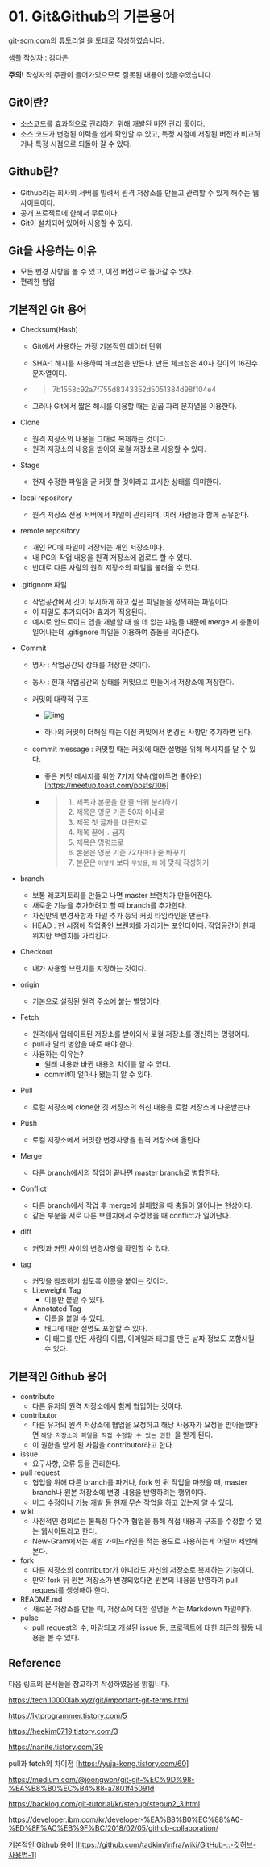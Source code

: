 # 01. Git&Github의 기본용어

[git-scm.com의 튜토리얼](https://git-scm.com/book/ko/v1/시작하기) 을 토대로 작성하였습니다.

샘플 작성자 : 김다은

**주의!** 작성자의 주관이 들어가있으므로 잘못된 내용이 있을수있습니다.



## Git이란?

* 소스코드를 효과적으로 관리하기 위해 개발된 버전 관리 툴이다.
* 소스 코드가 변경된 이력을 쉽게 확인할 수 있고, 특정 시점에 저장된 버전과 비교하거나 특정 시점으로 되돌아 갈 수 있다.

## Github란?

* Github라는 회사의 서버를 빌려서 원격 저장소를 만들고 관리할 수 있게 해주는 웹사이트이다.
*  공개 프로젝트에 한해서 무료이다.
* Git이 설치되어 있어야 사용할 수 있다.



## Git을 사용하는 이유

* 모든 변경 사항을 볼 수 있고, 이전 버전으로 돌아갈 수 있다.
* 편리한 협업

## 기본적인 Git 용어

- Checksum(Hash)

  - Git에서 사용하는 가장 기본적인 데이터 단위

  - SHA-1 해시를 사용하여 체크섬을 만든다. 만든 체크섬은 40자 길이의 16진수 문자열이다.

  - > 7b1558c92a7f755d8343352d5051384d98f104e4

  - 그러나 Git에서 짧은 해시를 이용할 때는 일곱 자리 문자열을 이용한다.

- Clone

  - 원격 저장소의 내용을 그대로 복제하는 것이다.
  - 원격 저장소의 내용을 받아와 로컬 저장소로 사용할 수 있다.

- Stage

  - 현재 수정한 파일을 곧 커밋 할 것이라고 표시한 상태를 의미한다.

- local repository

  - 원격 저장소 전용 서버에서 파일이 관리되며, 여러 사람들과 함께 공유한다.

- remote repository

  - 개인 PC에 파일이 저장되는 개인 저장소이다.
  - 내 PC의 작업 내용을 원격 저장소에 업로드 할 수 있다.
  - 반대로 다른 사람의 원격 저장소의 파일을 불러올 수 있다.

- .gitignore 파일

  - 작업공간에서 깃이 무시하게 하고 싶은 파일들을 정의하는 파일이다.
  - 이 파일도 추가되어야 효과가 적용된다.
  - 예시로 안드로이드 앱을 개발할 때 쓸 데 없는 파일들 때문에 merge 시 충돌이 일어나는데 .gitignore 파일을 이용하여 충돌을 막아준다.

- Commit 
  - 명사 : 작업공간의 상태를 저장한 것이다.
  
  - 동사 : 현재 작업공간의 상태를 커밋으로 만들어서 저장소에 저장한다.
  
  - 커밋의 대략적 구조
    
    - ![img](https://t1.daumcdn.net/cfile/tistory/998E5C335986E12C49)
    
    
    
    - 하나의 커밋이 더해질 때는 이전 커밋에서 변경된 사항만 추가하면 된다. 
    
  - commit message : 커밋할 때는 커밋에 대한 설명을 위해 메시지를 달 수 있다.
  
    - 좋은 커밋 메시지를 위한 7가지 약속(알아두면 좋아요)[https://meetup.toast.com/posts/106]
  
    - > 1. 제목과 본문을 한 줄 띄워 분리하기
      > 2. 제목은 영문 기준 50자 이내로
      > 3. 제목 첫 글자를 대문자로
      > 4. 제목 끝에 `.` 금지
      > 5. 제목은 명령조로
      > 6. 본문은 영문 기준 72자마다 줄 바꾸기
      > 7. 본문은 `어떻게` 보다 `무엇을`,  `왜` 에 맞춰 작성하기
  
- branch
  
  - 보통 레포지토리를 만들고 나면 master 브랜치가 만들어진다.
  - 새로운 기능을 추가하려고 할 때 branch를 추가한다.
  - 자신만의 변경사항과 파일 추가 등의 커밋 타임라인을 만든다.
  - HEAD : 현 시점에 작업중인 브랜치를 가리키는 포인터이다. 작업공간이 현재 위치한 브랜치를 가리킨다.
  
- Checkout

  - 내가 사용할 브랜치를 지정하는 것이다.

- origin

  - 기본으로 설정된 원격 주소에 붙는 별명이다.

- Fetch

  - 원격에서 업데이트된 저장소를 받아와서 로컬 저장소를 갱신하는 명령어다.
  - pull과 달리 병합을 따로 해야 한다.
  - 사용하는 이유는?
    - 원래 내용과 바뀐 내용의 차이를 알 수 있다.
    - commit이 얼마나 됐는지 알 수 있다.

- Pull

  - 로컬 저장소에 clone한 깃 저장소의 최신 내용을 로컬 저장소에 다운받는다.

- Push

  * 로컬 저장소에서 커밋한 변경사항을 원격 저장소에 올린다. 

- Merge

  - 다른 branch에서의 작업이 끝나면 master branch로 병합한다.

- Conflict

  - 다른 branch에서 작업 후 merge에 실패했을 때 충돌이 일어나는 현상이다.
  - 같은 부분을 서로 다른 브랜치에서 수정했을 때 conflict가 일어난다.

- diff

  - 커밋과 커밋 사이의 변경사항을 확인할 수 있다.

- tag

  - 커밋을 참조하기 쉽도록 이름을 붙이는 것이다.
  - Liteweight Tag
    - 이름만 붙일 수 있다.
  - Annotated Tag
    - 이름을 붙일 수 있다.
    - 태그에 대한 설명도 포함할 수 있다.
    - 이 태그를 만든 사람의 이름, 이메일과 태그를 만든 날짜 정보도 포함시킬 수 있다.
  
  

## 기본적인 Github 용어

- contribute
  - 다른 유저의 원격 저장소에서 함께 협업하는 것이다.
- contributor
  - 다른 유저의 원격 저장소에 협업을 요청하고 해당 사용자가 요청을 받아들였다면 `해당 저장소의 파일을 직접 수정할 수 있는 권한 `을 받게 된다.
  - 이 권한을 받게 된 사람을 contributor라고 한다.
- issue
  - 요구사항, 오류 등을 관리한다.
- pull request
  - 협업을 위해 다른 branch를 파거나, fork 한 뒤 작업을 마쳤을 때, master branch나 원본 저장소에 변경 내용을 반영하려는 행위이다.
  - 버그 수정이나 기능 개발 등 현재 무슨 작업을 하고 있는지 알 수 있다.
- wiki
  - 사전적인 정의로는 불특정 다수가 협업을 통해 직접 내용과 구조를 수정할 수 있는 웹사이트라고 한다.
  - New-Gram에서는 개발 가이드라인을 적는 용도로 사용하는게 어떨까 제안해본다.
- fork
  - 다른 저장소의 contributor가 아니라도 자신의 저장소로 복제하는 기능이다.
  - 만약 fork 뒤 원본 저장소가 변경되었다면 원본의 내용을 반영하여 pull request를 생성해야 한다.
- README.md
  - 새로운 저장소를 만들 때, 저장소에 대한 설명을 적는 Markdown 파일이다.
- pulse
  - pull request의 수, 마감되고 개설된 issue 등, 프로젝트에 대한 최근의 활동 내용을 볼 수 있다.

## Reference

다음 링크의 문서들을 참고하여 작성하였음을 밝힙니다.

https://tech.10000lab.xyz/git/important-git-terms.html

https://lktprogrammer.tistory.com/5

https://heekim0719.tistory.com/3

https://nanite.tistory.com/39

pull과 fetch의 차이점 [https://yuja-kong.tistory.com/60]

https://medium.com/@joongwon/git-git-%EC%9D%98-%EA%B8%B0%EC%B4%88-a7801f45091d

https://backlog.com/git-tutorial/kr/stepup/stepup2_3.html

https://developer.ibm.com/kr/developer-%EA%B8%B0%EC%88%A0-%ED%8F%AC%EB%9F%BC/2018/02/05/github-collaboration/

기본적인 Github 용어 [https://github.com/tadkim/infra/wiki/GitHub-::-깃허브-사용법-1]